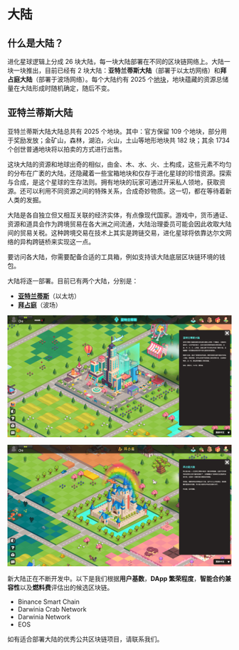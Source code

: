 # 大陆

## 什么是大陆？

进化星球逻辑上分成 26 块大陆，每一块大陆部署在不同的区块链网络上。大陆一块一块推出，目前已经有 2 块大陆：**亚特兰蒂斯大陆**（部署于以太坊网络）和**拜占庭大陆**（部署于波场网络）。每个大陆约有 2025 个[地块](land.md)，地块蕴藏的资源总储量在大陆形成时随机确定，随后不变。

## 亚特兰蒂斯大陆

亚特兰蒂斯大陆大陆总共有 2025 个地块。其中：官方保留 109 个地块，部分用于奖励发放；金矿山，森林，湖泊，火山，土山等地形地块共 182 块；其余 1734 个创世普通地块将以拍卖的方式进行出售。

这块大陆的资源和地球出奇的相似，由金、木、水、火、土构成，这些元素不均匀的分布在广袤的大陆，还隐藏着一些宝箱地块和仅存于进化星球的珍惜资源。探索与合成，是这个星球的生存法则。拥有地块的玩家可通过开采私人领地，获取资源。还可以利用不同资源之间的特殊关系，合成奇妙物质。这一切，都在等待着新人类的发掘。  


大陆是各自独立但又相互关联的经济实体，有点像现代国家。游戏中，货币通证、资源和道具会作为跨境贸易在各大洲之间流通，大陆治理委员可能会因此收取大陆间的贸易关税。这种跨境交易在技术上其实是跨链交易，进化星球将依靠达尔文网络的异构跨链桥来实现这一点。

要访问各大陆，你需要配备合适的工具箱，例如支持该大陆底层区块链环境的钱包。

大陆将逐一部署。目前已有两个大陆，分别是：

*  [**亚特兰蒂斯**](https://www.evolution.land/land/1)（以太坊）
*  [**拜占庭**](https://www.evolution.land/land/2)（波场） 

![亚特兰蒂斯](../../.gitbook/assets/the-atlantis-cn.png)

![拜占庭](../../.gitbook/assets/the-byzantine-cn.png)

新大陆正在不断开发中。以下是我们根据**用户基数**，**DApp 繁荣程度**，**智能合约兼容性**以及**燃料费**评估出的候选区块链。

* Binance Smart Chain
* Darwinia Crab Network
* Darwinia Network
* EOS

如有适合部署大陆的优秀公共区块链项目，请联系我们。

